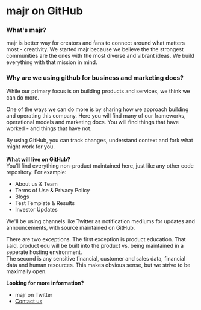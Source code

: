 # majr on GitHub

### **What's majr?**
majr is better way for creators and fans to connect around what matters most - creativity. We started majr because we believe the the strongest communities are the ones with the most diverse and vibrant ideas. We build everything with that mission in mind.
<BR>
### **Why are we using github for business and marketing docs?**  
While our primary focus is on building products and services, we think we can do more.  
  
One of the ways we can do more is by sharing how we approach building and operating this company. Here you will find many of our frameworks, operational models and marketing docs. You will find things that have worked - and things that have not. 

By using GitHub, you can track changes, understand context and fork what might work for you. 
<BR><BR>
**What will live on GitHub?**  
You'll find everything non-product maintained here, just like any other code repository. For example:<BR>
- About us & Team 
- Terms of Use & Privacy Policy
- Blogs
- Test Template & Results
- Investor Updates 

We'll be using channels like Twitter as notification mediums for updates and announcements, with source maintained on GitHub. 

There are two exceptions.
The first exception is product education. That said, product edu will be built into the product vs. being maintained in a seperate hosting environment. <BR>
The second is any sensitive financial, customer and sales data, financial data and human resources. This makes obvious sense, but we strive to be maximally open. 

**Looking for more information?** 
- majr on Twitter
- [Contact us](mailto:jamie@majr.tech)


